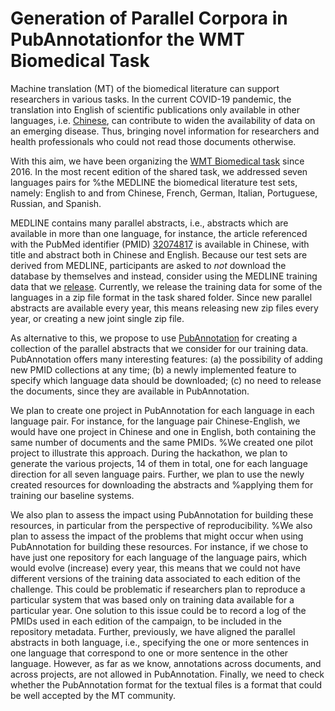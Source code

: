 
# Generation of Parallel Corpora in PubAnnotationfor the WMT Biomedical Task

Machine translation (MT) of the biomedical literature can support researchers in various tasks. In the current COVID-19 pandemic, the translation into English of scientific publications only available in other languages, i.e. [Chinese](https://www.thelancet.com/journals/lancet/article/PIIS0140-6736(20)30375-5/fulltext), can contribute to widen the availability of data on an emerging disease.
Thus, bringing novel information for researchers and health professionals who could not read those documents otherwise.

With this aim, we have been organizing the [WMT Biomedical task](http://www.statmt.org/wmt20/biomedical-translation-task.html) since 2016. 
In the most recent edition of the shared task, we addressed seven languages pairs for 
%the MEDLINE 
the biomedical literature test sets, namely: English to and from Chinese, French, German, Italian, Portuguese, Russian, and Spanish.

MEDLINE contains many parallel abstracts, i.e., abstracts which are available in more than one language, for instance, the article referenced with the PubMed identifier (PMID) [32074817](https://pubmed.ncbi.nlm.nih.gov/32074817/) is available in Chinese, with title and abstract both in Chinese and English.
Because our test sets are derived from MEDLINE, participants are asked to *not* download the database by themselves and instead, consider using the MEDLINE training data that we [release](https://github.com/biomedical-translation-corpora/corpora). Currently, we release the training data for some of the languages in a zip file format in the task shared folder. 
Since new parallel abstracts are available every year, this means releasing new zip files every year, or creating a new joint single zip file.

As alternative to this, we propose to use [PubAnnotation](http://www.pubannotation.org/) for creating a collection of the parallel abstracts that we consider for our training data.
PubAnnotation offers many interesting features:
(a) the possibility of adding new PMID collections at any time;
(b) a newly implemented feature to specify which language data should be downloaded;
(c) no need to release the documents, since they are available in PubAnnotation.

We plan to create one project in PubAnnotation for each language in each language pair.
For instance, for the language pair Chinese-English, we would have one project in Chinese and one in English, both containing the same number of documents and the same PMIDs. 
%We created one pilot project to illustrate this approach.
During the hackathon, we plan to generate the various projects, 14 of them in total, one for each language direction for all seven language pairs. 
Further, we plan to use the newly created resources for downloading the abstracts and 
%applying them for 
training our baseline systems.

We also plan to assess the impact using PubAnnotation for building these resources, in particular from the perspective of reproducibility. 
%We also plan to assess the impact of the problems that might occur when using PubAnnotation for building these resources.
For instance, if we chose to have just one repository for each language of the language pairs, which would evolve (increase) every year, this means that we could not have different versions of the training data associated to each edition of the challenge.
This could be problematic if researchers plan to reproduce a particular system that was based only on training data available for a particular year. One solution to this issue could be to record a log of the PMIDs used in each edition of the campaign, to be included in the repository metadata. 
Further, previously, we have aligned the parallel abstracts in both language, i.e., specifying the one or more sentences in one language that correspond to one or more sentence in the other language.
However, as far as we know, annotations across documents, and across projects, are not allowed in PubAnnotation.
Finally, we need to check whether the PubAnnotation format for the textual files is a format that could be well accepted by the MT community.

